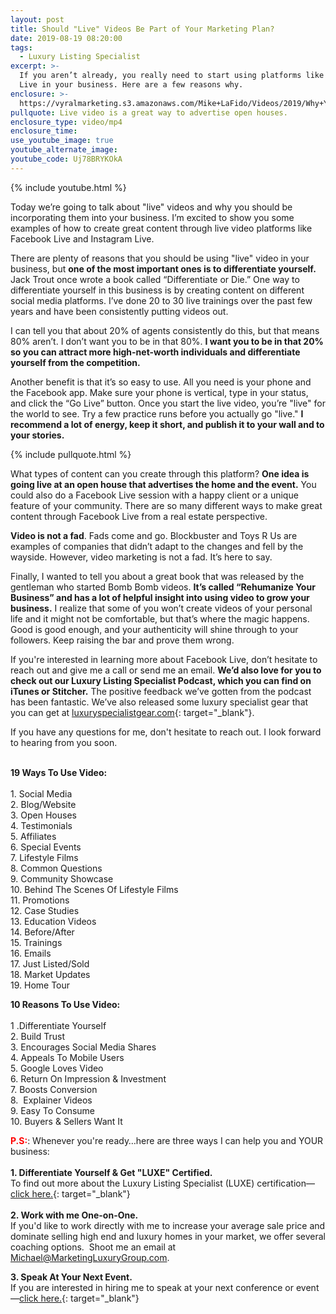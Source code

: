 ```yaml
---
layout: post
title: Should "Live" Videos Be Part of Your Marketing Plan?
date: 2019-08-19 08:20:00
tags:
  - Luxury Listing Specialist
excerpt: >-
  If you aren’t already, you really need to start using platforms like Facebook
  Live in your business. Here are a few reasons why.
enclosure: >-
  https://vyralmarketing.s3.amazonaws.com/Mike+LaFido/Videos/2019/Why+You+Should+Go+Live+_+Luxury+Listing+Specialist.mp4
pullquote: Live video is a great way to advertise open houses.
enclosure_type: video/mp4
enclosure_time:
use_youtube_image: true
youtube_alternate_image:
youtube_code: Uj78BRYKOkA
---
```


{% include youtube.html %}

Today we’re going to talk about "live" videos and why you should be incorporating them into your business. I’m excited to show you some examples of how to create great content through live video platforms like Facebook Live and Instagram Live.

There are plenty of reasons that you should be using "live" video in your business, but **one of the most important ones is to differentiate yourself.** Jack Trout once wrote a book called “Differentiate or Die.” One way to differentiate yourself in this business is by creating content on different social media platforms. I’ve done 20 to 30 live trainings over the past few years and have been consistently putting videos out.&nbsp;

I can tell you that about 20% of agents consistently do this, but that means 80% aren’t. I don’t want you to be in that 80%. **I want you to be in that 20% so you can attract more high-net-worth individuals and differentiate yourself from the competition.&nbsp;**

Another benefit is that it’s so easy to use. All you need is your phone and the Facebook app. Make sure your phone is vertical, type in your status, and click the “Go Live” button. Once you start the live video, you’re "live" for the world to see. Try a few practice runs before you actually go "live."&nbsp;**I recommend a lot of energy, keep it short, and publish it to your wall and to your stories.&nbsp;**

{% include pullquote.html %}

What types of content can you create through this platform? **One idea is going live at an open house that advertises the home and the event.** You could also do a Facebook Live session with a happy client or a unique feature of your community. There are so many different ways to make great content through Facebook Live from a real estate perspective.

**Video is not a fad**. Fads come and go. Blockbuster and Toys R Us are examples of companies that didn’t adapt to the changes and fell by the wayside. However, video marketing is not a fad. It’s here to say.&nbsp;

Finally, I wanted to tell you about a great book that was released by the gentleman who started Bomb Bomb videos. **It’s called “Rehumanize Your Business” and has a lot of helpful insight into using video to grow your business.** I realize that some of you won’t create videos of your personal life and it might not be comfortable, but that’s where the magic happens. Good is good enough, and your authenticity will shine through to your followers. Keep raising the bar and prove them wrong.

If you're interested in learning more about Facebook Live, don’t hesitate to reach out and give me a call or send me an email. **We’d also love for you to check out our Luxury Listing Specialist Podcast, which you can find on iTunes or Stitcher.** The positive feedback we’ve gotten from the podcast has been fantastic. We’ve also released some luxury specialist gear that you can get at [luxuryspecialistgear.com](https://luxury-specialist-gear.myshopify.com/){: target="_blank"}.

If you have any questions for me, don't hesitate to reach out. I look forward to hearing from you soon.<br>&nbsp;

**19 Ways To Use Video:**<br><br>1\. Social Media<br>2\. Blog/Website<br>3\. Open Houses<br>4\. Testimonials<br>5\. Affiliates<br>6\. Special Events<br>7\. Lifestyle Films<br>8\. Common Questions<br>9\. Community Showcase<br>10\. Behind The Scenes Of Lifestyle Films<br>11\. Promotions<br>12\. Case Studies<br>13\. Education Videos<br>14\. Before/After<br>15\. Trainings<br>16\. Emails<br>17\. Just Listed/Sold<br>18\. Market Updates<br>19\. Home Tour

**10 Reasons To Use Video:**<br><br>1 .Differentiate Yourself<br>2\. Build Trust<br>3\. Encourages Social Media Shares<br>4\. Appeals To Mobile Users<br>5\. Google Loves Video<br>6\. Return On Impression & Investment<br>7\. Boosts Conversion<br>8\.&nbsp; Explainer Videos<br>9\. Easy To Consume<br>10\. Buyers & Sellers Want It

<font color="red">**P.S:**</font>\: Whenever you're ready…here are three ways I can help you and YOUR business:<br>&nbsp;<br>**1\. Differentiate Yourself & Get "LUXE" Certified.**<br>To find out more about the Luxury Listing Specialist (LUXE) certification—[click here.](https://luxurylistingspecialist.com/){: target="_blank"}<br>&nbsp;<br>**2\. Work with me One-on-One.**<br>If you'd like to work directly with me to increase your average sale price and dominate selling high end and luxury homes in your market, we offer several coaching options.&nbsp; Shoot me an email at [Michael@MarketingLuxuryGroup.com](mailto:Michael@MarketingLuxuryGroup.com).

**3\. Speak At Your Next Event.**<br>If you are interested in hiring me to speak at your next conference or event—[click here.](http://bookmichaellafido.com/){: target="_blank"}